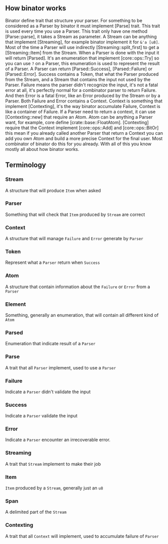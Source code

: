 ## How binator works

Binator define trait that structure your parser. For something to be considered as a Parser by binator it must implement [Parse] trait. This trait is used every time you use a Parser. This trait only have one method [Parse::parse], it takes a Stream as parameter. A Stream can be anything that implement [Streaming], for example binator implement it for `&'a [u8]`. Most of the time a Parser will use indirectly [Streaming::split_first] to get a [Streaming::Item] from the Stream. When a Parser is done with the input it will return [Parsed]. It's an enumeration that implement [core::ops::Try] so you can use `?` on a Parser, this enumeration is used to represent the result of a Parser. A Parser can return [Parsed::Success], [Parsed::Failure] or [Parsed::Error]. Success contains a Token, that what the Parser produced from the Stream, and a Stream that contains the input not used by the Parser. Failure means the parser didn't recognize the input, it's not a fatal error at all, it's perfectly normal for a combinator parser to return Failure. And then Error is a fatal Error, like an Error produced by the Stream or by a Parser. Both Failure and Error contains a Context. Context is something that implement [Contexting], it's the way binator accumulate Failure, Context is like a container of Failure. If a Parser need to return a context, it can use [Contexting::new] that require an Atom. Atom can be anything a Parser want, for example, core define [crate::base::FloatAtom]. [Contexting] require that the Context implement [core::ops::Add] and [core::ops::BitOr] this mean if you already called another Parser that return a Context you can add you own Atom and build a more precise Context for the final user. Most combinator of binator do this for you already. With all of this you know mostly all about how binator works.

## Terminology

### Stream

A structure that will produce `Item` when asked

### Parser 

Something that will check that `Item` produced by `Stream` are correct


### Context

A structure that will manage `Failure` and `Error` generate by `Parser`

### Token

Represent what a `Parser` return when `Success`

### Atom

A structure that contain information about the `Failure` or `Error` from a `Parser`

### Element

Something, generally an enumeration, that will contain all different kind of `Atom`

### Parsed

Enumeration that indicate result of a `Parser`

### Parse

A trait that all `Parser` implement, used to use a `Parser`

### Failure

Indicate a `Parser` didn't validate the input

### Success

Indicate a `Parser` validate the input

### Error

Indicate a `Parser` encounter an irrecoverable error.

### Streaming

A trait that `Stream` implement to make their job

### Item

`Item` produced by a `Stream`, generally just an `u8`

### Span

A delimited part of the `Stream`

### Contexting

A trait that all `Context` will implement, used to accumulate failure of `Parser`
